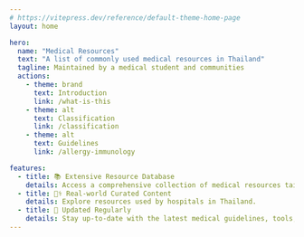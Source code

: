 ```yaml
---
# https://vitepress.dev/reference/default-theme-home-page
layout: home

hero:
  name: "Medical Resources"
  text: "A list of commonly used medical resources in Thailand"
  tagline: Maintained by a medical student and communities
  actions:
    - theme: brand
      text: Introduction
      link: /what-is-this
    - theme: alt
      text: Classification
      link: /classification
    - theme: alt
      text: Guidelines
      link: /allergy-immunology

features:
  - title: 📚 Extensive Resource Database
    details: Access a comprehensive collection of medical resources tailored to Thailand’s healthcare needs, all in one place.
  - title: 🧑‍⚕️ Real-world Curated Content
    details: Explore resources used by hospitals in Thailand.
  - title: 🔄 Updated Regularly
    details: Stay up-to-date with the latest medical guidelines, tools, and references to ensure you're always informed.
---
```

